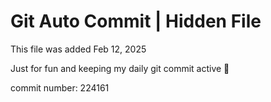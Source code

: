 # Git Auto Commit | Hidden File

This file was added Feb 12, 2025

Just for fun and keeping my daily git commit active 🤪

commit number: 224161
